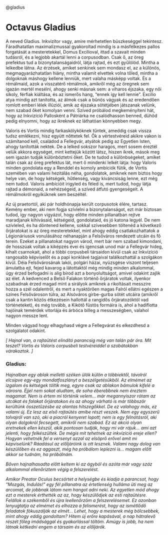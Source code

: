 @gladius

# Octavus Gladius

A neved Gladius. Inkvizítor vagy, amire mérhetetlen büszkeséggel tekintesz. Fáradhatatlan maximalizmussal gyakoroltad mindig is a másfélkezes pallos forgatását a mesteretekkel, Domus Excilioval, ittad a szavait minden tudásról, és a legjobb akartál lenni a corpusodban. Csak ő, az öreg prefektus tud a bizonytalanságaidról, látja rajtad, és ezt gyűlölöd. Mintha a lelkedbe látna. Az érzések, amiket senkinek sem mondasz el, az a különös, megmagyarázhatatlan hiány, mintha valamit elvettek volna tőled, mintha a dolgoknak máshogy kellene lenniük, mert valaha másképp voltak. És a rémálmaid, azok a visszatérő rémálmok, amikről még az öregnek sem igazán mertél mesélni, ahogy senki másnak sem: a viharos éjszaka, egy női sikoly, férfiak kiáltása, és az ismerős hang, “ennek így kell lennie”. Excilio atya mindig azt tanította, az álmok csak a bűnös vágyak és az eredendően romlott emberi lélek illúziói, amik az éjszaka sötétjében játszanak velünk, nem szabad őket komolyan venni. Szíved próbálod megkeményíteni hát, hogy az Inkvizíció Pallosként a Pátriárka ne csalódhasson benned, dühöd pedig elnyomni, hogy az ikreknek ez láthatóan könnyebben megy.

Valoris és Vortis mindig farkaskölyköknek tűntek, ameddig csak vissza tudsz emlékezni, hisz együtt nőttetek fel. Ők a vértestvéreid akikre vakon is számítanod kell, családod a Fellegvár, atyátok pedig az Egyetlen Isten, ahogy tanították nektek. De a lelked sokszor haragos, mert sosem éreztél velük akkora egységet, mint kettejük között látsz, hiszen ikrek, mások meg sem igazán tudják különböztetni őket. De te tudod a különbségeket, amiket talán csak az öreg prefektus lát, mert ő mindenki lelkét látja: hogy Valoris minden gondolata egy a Renddel és komoly ambíciók fűtik, de Vortis szemében van valami hezitálás néha, gondolatok, amiknek nem biztos hogy helye van, de hogy kétségek, hűtlenség, vagy kíváncsiság lenne, ezt még nem tudod. Valoris ambícióit irigyled és féled is, mert tudod, hogy látja rajtad a démonaid, a nehézségeid, a szíved átfutó gyengeségeit. A rémálmokról egyiküknek sem beszéltél.

Az új praetortól, aki pár holdhónapja került corpusotok élére, tartasz. Kemény ember, aki nem fogja szívlelni a bizonytalanságot, ezt már biztosan tudod, így nagyon vigyázol, hogy előtte minden pillanatban rejtve maradjanak kihívásaid, kétségeid, gondolataid, és jó katona legyél. De nem szívleled, és ha döntened kellene, sokkal szívesebben töltenéd a következő őrjáratokat is az öreg mesteretekkel, mint ahogy eddig csatlakozhattatok a Légionáriusok vonulásához néhanapján a Felsőváros rendezett utcáin és fő terein. Ezeket a pillanatokat nagyon várod, mert bár nem szabad kimondani, de hosszúak voltak a kiképzés évei és igencsak unod már a Fellegvár hideg, kihalt csarnokait, ahol a többi corpusbeli társaidon kívül csak az Inkvizíció rangosabb képviselőt és a papi konklávé tagjaival találkozhattál a szolgákon kívül. Déia Felsővárosának lakói, polgári házai, nyüzsgése viszont teljesen ámulatba ejt, fejed kavarog a látottaktól még mindig minden alkalommal, úgy érzed befogadni is alig bírod azt a bonyolultságot, amivel odakint zajlik az élet. A kedvenced a Belső Falakon történő őrjáratok voltak, ilyenkor szabadnak érzed magad mint a sirályok amiknek a rikoltásait messzire hozza a szél odalentről, és mert a nyaktörően magas Falról ellátni egészen a színes Felsővároson túlra, az Alsóváros girbe-gurba sötét utcáira (amikről csak a kantin közös étkezésein hallottál a rangidős őrjáratozóktól vad történeteket), és még tovább, a Kikötő füstös formáira is, ahol a hadiflotta hajóinak temérdek vitorlája és árbóca billeg a messzeségben, valahol nagyon messze lent.

Minden vágyad hogy elhagyhasd végre a Fellegvárat és elkezdhesd a szolgálatot odakint.

_[ Hajnal van, a rajtaütést elindító parancsig még van talán pár óra. Mit teszel? Vortis és Valoris corpusbeli testvéreiddel a szobátokban várakoztok. ]_

### Gladius:

_Hajnalban egy ablak melletti széken ülök külön a többiektől, távolról elcsípve egy-egy mondatfoszlányt a beszélgetésükből. Az elmémet az izgalom és kétségek töltik meg, egyre csak az ablakon bámulok kifelé a városra. Éjjel nem sokat aludtam, de soha éberebbnek nem éreztem magamat. Nem is értem mi történik velem... már megannyiszor rótam az utcákat és falakat őrjáratokon és az ahogy várható is már többször kerültünk összetűzésbe az alantas hitszegőkkel. De ez valahogy más, ez valami új. Ez lesz az első rajtaütés amibe részt veszek. Nem egy egyszerű tolvajról van szó, aki a piacról kenyeret lopott; nem is egy félnótásról, aki olyan dolgokról fecsegett, amikről nem szabad. Ez az akció olyan eretnekek ellen készül, akik pontosan tudják, hogy mi vár rájuk... ami azt jelenti, hogy felkészültek. De mégis mit tehetnek az inkvizíció ereje ellen? Hogyan vehetnék fel a versenyt azzal az elsöprő erővel amit mi képviselünk? Ráadásul az előljáróink is ott lesznek. Valami nagy dolog van készülőben és ez aggaszt, még ha próbálom leplezni is... magam előtt akkor se tudnám, ha próbálnám._

_Bőven hajnalhasadta előtt keltem ki az ágyból és azóta már vagy száz alkalommal ellenőriztem végig a felszerelést._

_Amikor Preator Oculus becsörtet a helységbe és kiadja a parancsot, hogy "Mozgás, Indulás!" egy fél pillanatra az értetlenség hulláma üti meg az arcomat, de jobbnak látom nem hangot adni neki. Az egyetlen mód ahogy ezt a mesterek érthették az az, hogy készülődjek az esti rajtaütésre. Felállok a székemből és újra leellenőrzöm a felszerelésemet. Ez azonban lenyugtatja az elmémet és elhozza a felismerést, hogy az ismétlődő feladatok fókuszálják az elmét... Lehet, hogy a mesterek még bölcsebbek, mint ahogy eddig gondoltam? Hitem új erőre kapásával, a nap hátralevő részét főleg imádsággal és gyakorlással töltöm. Amúgy is jobb, ha nem látnak kétkedni engem a társaim és az előljárók._
